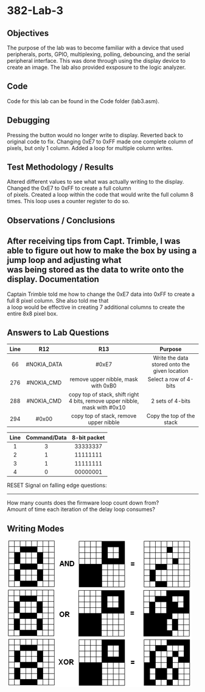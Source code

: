 382-Lab-3
=========
Objectives
----------
The purpose of the lab was to become familiar with a device that used peripherals, ports, GPIO, multiplexing, polling, debouncing, and the serial peripheral interface. This was done through using the display device to create an image. The lab also provided exsposure to the logic analyzer.

Code
----
Code for this lab can be found in the Code folder (lab3.asm).

Debugging
---------
Pressing the button would no longer write to display. Reverted back to original code to fix.
Changing 0xE7 to 0xFF made one complete column of pixels, but only 1 column. Added a loop for multiple column writes.

Test Methodology / Results
----------------
Altered different values to see what was actually writing to the display. Changed the 0xE7 to 0xFF to create a full column  
of pixels.
Created a loop within the code that would write the full column 8 times. This loop uses a counter register to do so.

Observations / Conclusions
--------------------------
After receiving tips from Capt. Trimble, I was able to figure out how to make the box by using a jump loop and adjusting what  
was being stored as the data to write onto the display.
Documentation
-------------
Captain Trimble told me how to change the 0xE7 data into 0xFF to create a full 8 pixel column. She also told me that  
a loop would be effective in creating 7 additional columns to create the entire 8x8 pixel box.

Answers to Lab Questions
------------------------
| Line  | R12   | R13   | Purpose  |
| :---: | :---: | :---: | :------: |
| 66    | #NOKIA_DATA | #0xE7 | Write the data stored onto the given location |
| 276   | #NOKIA_CMD | remove upper nibble, mask with 0xB0 | Select a row of 4-bits |
| 288   | #NOKIA_CMD | copy top of stack, shift right 4 bits, remove upper nibble, mask with #0x10 | 2 sets of 4-bits |
| 294   | #0x00      | copy top of stack, remove upper nibble | Copy the top of the stack |

| Line  | Command/Data | 8-bit packet |
| :---: | :----------: | :----------: |
|   1    |       3      |      33333337        |
|   2    |       1      |      11111111        |
|   3    |       1      |      11111111        |
|   4    |       0      |      00000001        |  

RESET Signal on falling edge questions:  
_______________________________________
How many counts does the firmware loop count down from?  
Amount of time each iteration of the delay loop consumes?

Writing Modes
-------------
![alt text](https://raw.githubusercontent.com/SeanGavan/382-Lab-3/master/Images/Writing.png "Writing Modes")



